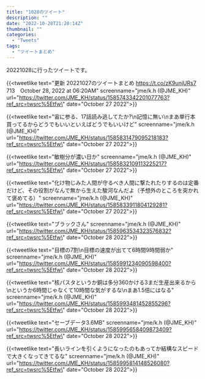```yaml
---
title: "1028のツイート"
description: ""
date: "2022-10-28T21:20:14Z"
thumbnail: ""
categories:
  - "Tweets"
tags:
  - "ツイートまとめ"
---
```

20221028に行ったツイートです。
<!--more-->
{{<tweetlike text=\"更新 20221027のツイートまとめ https://t.co/zK9unjURs7 713　October 28, 2022 at 06:20AM\" screenname=\"jme/k.h (@JME_KH)\" url=\"https://twitter.com/JME_KH/status/1585743342201077763?ref_src=twsrc%5Etfw\" date=\"October 27 2022\">}}

{{<tweetlike text=\"宙に参る、17話読み逃してたか?\n記憶に無い\nまあ単行本買ってるからどうでもいいといえばどうでもいいけど\" screenname=\"jme/k.h (@JME_KH)\" url=\"https://twitter.com/JME_KH/status/1585831479095218183?ref_src=twsrc%5Etfw\" date=\"October 27 2022\">}}

{{<tweetlike text=\"敏樹分が濃い日か\" screenname=\"jme/k.h (@JME_KH)\" url=\"https://twitter.com/JME_KH/status/1585832109113225217?ref_src=twsrc%5Etfw\" date=\"October 27 2022\">}}

{{<tweetlike text=\"化け物じみた人間が守るべき人間に撃たれたりするのは定番だけど、その役割がなんで無から生えた駿河なんだよ（予想外のところを突かれて褒めてる）\" screenname=\"jme/k.h (@JME_KH)\" url=\"https://twitter.com/JME_KH/status/1585833911804129281?ref_src=twsrc%5Etfw\" date=\"October 27 2022\">}}

{{<tweetlike text=\"ブラックさん\" screenname=\"jme/k.h (@JME_KH)\" url=\"https://twitter.com/JME_KH/status/1585963534323576832?ref_src=twsrc%5Etfw\" date=\"October 28 2022\">}}

{{<tweetlike text=\"目標の7割\n目標の速度が出てて6時間9時間弱か\" screenname=\"jme/k.h (@JME_KH)\" url=\"https://twitter.com/JME_KH/status/1585991234090598400?ref_src=twsrc%5Etfw\" date=\"October 28 2022\">}}

{{<tweetlike text=\"核パスタというか銅は多分360かける3まだ生産出来るから\nというか6時間じゃなくて10時間な気がするな\nまあ1.5倍にはなる\" screenname=\"jme/k.h (@JME_KH)\" url=\"https://twitter.com/JME_KH/status/1585993481452855296?ref_src=twsrc%5Etfw\" date=\"October 28 2022\">}}

{{<tweetlike text=\"セーブデータ3.6MB\" screenname=\"jme/k.h (@JME_KH)\" url=\"https://twitter.com/JME_KH/status/1585995658409873409?ref_src=twsrc%5Etfw\" date=\"October 28 2022\">}}

{{<tweetlike text=\"長いラインを引くようになったのもあってか結構なスピードで大きくなってきてるな\" screenname=\"jme/k.h (@JME_KH)\" url=\"https://twitter.com/JME_KH/status/1585995814148526080?ref_src=twsrc%5Etfw\" date=\"October 28 2022\">}}

